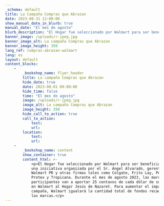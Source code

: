 ```yaml
---
_schema: default
title: La Campaña Compras que Abrazan
date: 2023-08-31 12:00:00
show_manual_date_in_blurb: true
manual_date: "El mes de agosto"
blurb_description: "El Hogar fue seleccionado por Walmart para ser beneficiario de una\_iniciativa organizada por el Sr. Ángel Alvarado, gerente de Walmart PR y otras firmas tales\_como Colgate, Frito Lay, Pepsi, 7Up, Protex y Tropicana. Durante el mes de agosto 2023, las\_marcas participantes van a aportar 25 centavos de cada dólar de sus ventas en Walmart al\_Hogar Jesús de Nazaret. Para aumentar el impacto de la campaña, Walmart igualará la\_cantidad total de fondos recaudados por las marcas.​​"
banner_image: /uploads/r-jpeg.jpg
banner_image_alt: La campaña Compras que Abrazan
banner_image_height: 350
lang_ref: compras-abrazan-walmart
lang: es
layout: default
content_blocks:
    -
        _bookshop_name: flyer_header
        title: La campaña Compras que Abrazan
        hide_date: true
        date: 2023-08-01 09:00:00
        hide_time: false
        time: "El mes de agosto"
        image: /uploads/r-jpeg.jpg
        image_alt: La campaña Compras que Abrazan
        image_height: 350
        hide_call_to_action: true
        call_to_action:
            text:
            url:
        location:
            text:
            url:
    -
        _bookshop_name: content
        show_container: true
        content_html: >-
            <p>El Hogar fue seleccionado por Walmart para ser beneficiario de
            una iniciativa organizada por el Sr. Ángel Alvarado, gerente de
            Walmart PR y otras firmas tales como Colgate, Frito Lay, Pepsi, 7Up,
            Protex y Tropicana. Durante el mes de agosto 2023, las marcas
            participantes van a aportar 25 centavos de cada dólar de sus ventas
            en Walmart al Hogar Jesús de Nazaret. Para aumentar el impacto de la
            campaña, Walmart igualará la cantidad total de fondos recaudados por
            las marcas.​​</p>
---
```

